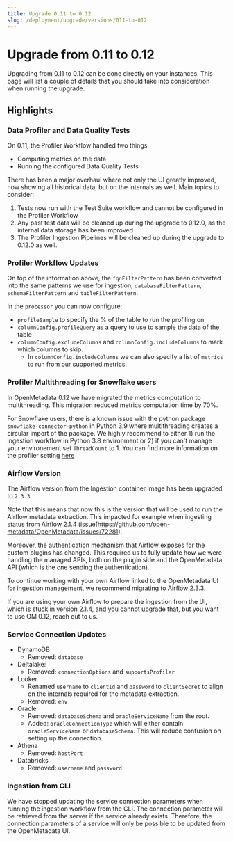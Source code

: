 ```yaml
---
title: Upgrade 0.11 to 0.12
slug: /deployment/upgrade/versions/011-to-012
---
```


# Upgrade from 0.11 to 0.12

Upgrading from 0.11 to 0.12 can be done directly on your instances. This page will list a couple of details that you
should take into consideration when running the upgrade.

## Highlights

### Data Profiler and Data Quality Tests

On 0.11, the Profiler Workflow handled two things:
- Computing metrics on the data
- Running the configured Data Quality Tests

There has been a major overhaul where not only the UI greatly improved, now showing all historical data, but on the
internals as well. Main topics to consider:

1. Tests now run with the Test Suite workflow and cannot be configured in the Profiler Workflow
2. Any past test data will be cleaned up during the upgrade to 0.12.0, as the internal data storage has been improved
3. The Profiler Ingestion Pipelines will be cleaned up during the upgrade to 0.12.0 as well.

### Profiler Workflow Updates

On top of the information above, the `fqnFilterPattern` has been converted into the same patterns we use for ingestion,
`databaseFilterPattern`, `schemaFilterPattern` and `tableFilterPattern`.

In the `processor` you can now configure:
- `profileSample` to specify the % of the table to run the profiling on
- `columnConfig.profileQuery` as a query to use to sample the data of the table
- `columnConfig.excludeColumns` and `columnConfig.includeColumns` to mark which columns to skip.
  - In `columnConfig.includeColumns` we can also specify a list of `metrics` to run from our supported metrics.

### Profiler Multithreading for Snowflake users

In OpenMetadata 0.12 we have migrated the metrics computation to multithreading. This migration reduced metrics computation time by 70%. 

For Snowflake users, there is a known issue with the python package `snowflake-connector-python` in Python 3.9 where multithreading creates a circular import of the package. We highly recommend to either 1) run the ingestion workflow in Python 3.8 environment or 2) if you can't manage your environement set `ThreadCount` to 1. You can find more information on the profiler setting [here](/openmetadata/ingestion/workflows/profiler)

### Airflow Version

The Airflow version from the Ingestion container image has been upgraded to `2.3.3`.

Note that this means that now this is the version that will be used to run the Airflow metadata extraction. This impacted
for example when ingesting status from Airflow 2.1.4 (issue[https://github.com/open-metadata/OpenMetadata/issues/7228]).

Moreover, the authentication mechanism that Airflow exposes for the custom plugins has changed. This required
us to fully update how we were handling the managed APIs, both on the plugin side and the OpenMetadata API (which is
the one sending the authentication).

To continue working with your own Airflow linked to the OpenMetadata UI for ingestion management, we recommend migrating
to Airflow 2.3.3.

If you are using your own Airflow to prepare the ingestion from the UI, which is stuck in version 2.1.4, and you cannot
upgrade that, but you want to use OM 0.12, reach out to us.

### Service Connection Updates

- DynamoDB
  - Removed: `database`
- Deltalake:
  - Removed: `connectionOptions` and `supportsProfiler`
- Looker
  - Renamed `username` to `clientId` and `password` to `clientSecret` to align on the internals required for the metadata extraction.
  - Removed: `env`
- Oracle
  - Removed: `databaseSchema` and `oracleServiceName` from the root.
  - Added: `oracleConnectionType` which will either contain `oracleServiceName` or `databaseSchema`. This will reduce confusion on setting up the connection.
- Athena
  - Removed: `hostPort`
- Databricks
  - Removed: `username` and `password`

### Ingestion from CLI 

We have stopped updating the service connection parameters when running the ingestion workflow from the CLI.
The connection parameter will be retrieved from the server if the service already exists.
Therefore, the connection parameters of a service will only be possible to be updated from the OpenMetadata UI.  